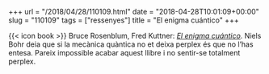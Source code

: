 +++
url = "/2018/04/28/110109.html"
date = "2018-04-28T10:01:09+00:00"
slug = "110109"
tags = ["ressenyes"]
title = "El enigma cuántico"
+++

{{< icon book >}} Bruce Rosenblum, Fred Kuttner: [*El enigma cuántico*](http://quantumenigma.com/). Niels Bohr deia que si la mecànica quàntica no et deixa perplex és que no l’has entesa. Pareix impossible acabar aquest llibre i no sentir-se totalment perplex.

